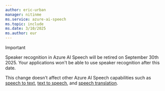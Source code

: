 ```yaml
---
author: eric-urban
manager: nitinme
ms.service: azure-ai-speech
ms.topic: include
ms.date: 3/10/2025
ms.author: eur
---
```


> [!IMPORTANT]
> Speaker recognition in Azure AI Speech will be retired on September 30th 2025. Your applications won't be able to use speaker recognition after this date.
> 
> This change doesn't affect other Azure AI Speech capabilities such as [speech to text](../speech-to-text.md), [text to speech](../text-to-speech.md), and [speech translation](../speech-translation.md). 
